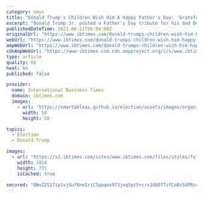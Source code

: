 ```yaml
---
category: news
title: "Donald Trump's Children Wish Him A Happy Father's Day: 'Grateful For Your Boundless Love'"
excerpt: "Donald Trump Jr. posted a Father's Day tribute for his dad Donald Trump on Instagram Tiffany Trump praised her father for his \"boundless love\" and \"hilarious sense of humor\" Their social media followers also sent the former president Father's Day greetings Donald Trump's children took to social media Sunday to wish their dad a happy Father’s Day."
publishedDateTime: 2021-06-21T06:04:00Z
originalUrl: "https://www.ibtimes.com/donald-trumps-children-wish-him-happy-fathers-day-grateful-your-boundless-love-3231053"
webUrl: "https://www.ibtimes.com/donald-trumps-children-wish-him-happy-fathers-day-grateful-your-boundless-love-3231053"
ampWebUrl: "https://www.ibtimes.com/donald-trumps-children-wish-him-happy-fathers-day-grateful-your-boundless-love-3231053?amp=1"
cdnAmpWebUrl: "https://www-ibtimes-com.cdn.ampproject.org/c/s/www.ibtimes.com/donald-trumps-children-wish-him-happy-fathers-day-grateful-your-boundless-love-3231053?amp=1"
type: article
quality: 66
heat: 66
published: false

provider:
  name: International Business Times
  domain: ibtimes.com
  images:
    - url: "https://smartableai.github.io/election/assets/images/organizations/ibtimes.com-50x50.jpg"
      width: 50
      height: 50

topics:
  - Election
  - Donald Trump

images:
  - url: "https://s1.ibtimes.com/sites/www.ibtimes.com/files/styles/full/public/2021/05/12/former-us-president-donald-trumps-grip-on-the.jpg"
    width: 1024
    height: 731
    isCached: true

secured: "QWxZ2S17ip1vjGuf8neIriC5qaqex973joq5pt5+crvJdbD77zfCo0zS8PRcu8fIhk1y91OXW0qfq0KKMOXAJCWGkvwALT8j3nsQrHJLOF9CXosVqlxyzO801qnGURVJg1kuxmkozarquP1rH2Xr+/wO1UNWjW/lPxJaTHyDNh/iBbl7MIYhDdmTnnQopjXa2fdWMK0NXGAtZAZ7GEo18zUHOegpXaDIiNe5ayV8s7+bpGXmX2pvLYiVfKLaw81WFhLpUrtNaVknpnBqq1hPgwW2OZVpCVdRUDtpI9WauGEjP5xEcNad0PLN1p7/npg5FLPl7Dxo+uTexDyqnd9b2+tIVeH22CABaEWzN4xLBec=;vOIQek/fez68KuK3jgoU7Q=="
---
```


